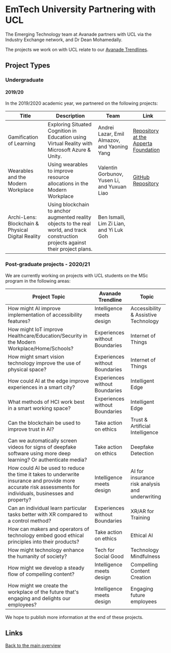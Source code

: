 # EmTech University Partnering with UCL

The Emerging Technology team at Avanade partners with UCL via the Industry Exchange network, and Dr Dean Mohamedally.

The projects we work on with UCL relate to our [Avanade Trendlines](https://www.avanade.com/en/thinking/research-and-insights/trendlines).

## Project Types

### Undergraduate

#### 2019/20

In the 2019/2020 academic year, we partnered on the following projects:

| Title                                             | Description                                                                                                                          | Team                                         | Link                                                                                         |
| ------------------------------------------------- | ------------------------------------------------------------------------------------------------------------------------------------ | -------------------------------------------- | -------------------------------------------------------------------------------------------- |
| Gamification of Learning                          | Exploring Situated Cognition in Education using Virtual Reality with Microsoft Azure & Unity.                                        | Andrei Lazar, Emil Almazov, and Yaoning Yang | [Repository at the Apperta Foundation](https://github.com/AppertaFoundation/IXN_Learning360) |
| Wearables and the Modern Workplace                | Using wearables to improve resource allocations in the Modern Workplace                                                              | Valentin Gorbunov, Yusen Li, and Yuxuan Liao | [GitHub Repository](https://github.com/Shadowhusky/SmartWorkSpace)                           |
| Archi-Lens: Blockchain & Physical Digital Reality | Using blockchain to anchor augmented reality objects to the real world, and track construction projects against their project plans. | Ben Ismaili, Lim Zi Lian, and Yi Luk Goh     |

### Post-graduate projects - 2020/21

We are currently working on projects with UCL students on the MSc program in the following areas:

| Project Topic                                                                                                                                                 | Avanade Trendline              | Topic                                           |
| ------------------------------------------------------------------------------------------------------------------------------------------------------------- | ------------------------------ | ----------------------------------------------- |
| How might AI improve implementation of accessibility features?                                                                                                | Intelligence meets design      | Accessibility & Assistive Technology            |
| How might IoT improve Healthcare/Education/Security in the Modern Workplace/Home/Schools?                                                                     | Experiences without Boundaries | Internet of Things                              |
| How might smart vision technology improve the use of physical space?                                                                                          | Experiences without Boundaries | Internet of Things                              |
| How could AI at the edge improve experiences in a smart city?                                                                                                 | Experiences without Boundaries | Intelligent Edge                                |
| What methods of HCI work best in a smart working space?                                                                                                       | Experiences without Boundaries | Intelligent Edge                                |
| Can the blockchain be used to improve trust in AI?                                                                                                            | Take action on ethics          | Trust & Artificial Intelligence                 |
| Can we automatically screen videos for signs of deepfake software using more deep learning? Or authenticate media?                                            | Take action on ethics          | Deepfake Detection                              |
| How could AI be used to reduce the time it takes to underwrite insurance and provide more accurate risk assessments for individuals, businesses and property? | Intelligence meets design      | AI for insurance risk analysis and underwriting |
| Can an individual learn particular tasks better with XR compared to a control method?                                                                         | Experiences without Boundaries | XR/AR for Training                              |
| How can makers and operators of technology embed good ethical principles into their products?                                                                 | Take action on ethics          | Ethical AI                                      |
| How might technology enhance the humanity of society?                                                                                                         | Tech for Social Good           | Technology Mindfulness                          |
| How might we develop a steady flow of compelling content?                                                                                                     | Intelligence meets design      | Compelling Content Creation                     |
| How might we create the workplace of the future that's engaging and delights our employees?                                                                   | Intelligence meets design      | Engaging future employees                       |

We hope to publish more information at the end of these projects.

## Links

[Back to the main overview](./README.md)
